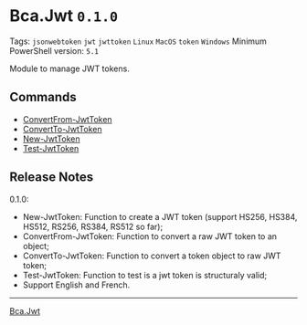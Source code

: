 # Bca.Jwt `0.1.0`
Tags: `jsonwebtoken` `jwt` `jwttoken` `Linux` `MacOS` `token` `Windows`
Minimum PowerShell version: `5.1`

Module to manage JWT tokens.

## Commands
- [ConvertFrom-JwtToken](commands/ConvertFrom-JwtToken.md)
- [ConvertTo-JwtToken](commands/ConvertTo-JwtToken.md)
- [New-JwtToken](commands/New-JwtToken.md)
- [Test-JwtToken](commands/Test-JwtToken.md)

## Release Notes
0.1.0:
- New-JwtToken: Function to create a JWT token (support HS256, HS384, HS512, RS256, RS384, RS512 so far);
- ConvertFrom-JwtToken: Function to convert a raw JWT token to an object;
- ConvertTo-JwtToken: Function to convert a token object to raw JWT token;
- Test-JwtToken: Function to test is a jwt token is structuraly valid;
- Support English and French.
---
[Bca.Jwt](https://github.com/baptistecabrera/bca-jwt)
